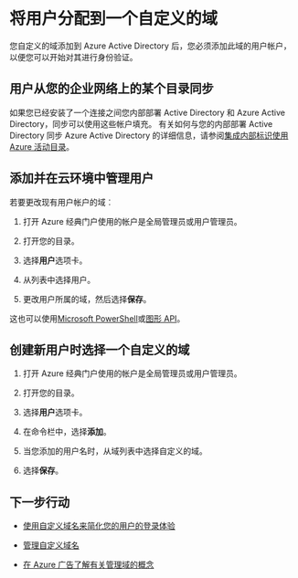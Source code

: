 <properties
    pageTitle="将用户分配到一个自定义在 Azure Active Directory 域 |Microsoft Azure"
    description="如何填充自定义域 Azure Active Directory 中的用户帐户。"
    services="active-directory"
    documentationCenter=""
    authors="jeffsta"
    manager="femila"
    editor=""/>

<tags
    ms.service="active-directory"
    ms.workload="identity"
    ms.tgt_pltfrm="na"
    ms.devlang="na"
    ms.topic="article"
    ms.date="10/04/2016"
    ms.author="curtand;jeffsta"/>

# <a name="assign-users-to-a-custom-domain"></a>将用户分配到一个自定义的域

您自定义的域添加到 Azure Active Directory 后，您必须添加此域的用户帐户，以便您可以开始对其进行身份验证。

## <a name="users-synced-in-from-a-directory-on-your-corporate-network"></a>用户从您的企业网络上的某个目录同步

如果您已经安装了一个连接之间您内部部署 Active Directory 和 Azure Active Directory，同步可以使用这些帐户填充。 有关如何与您的内部部署 Active Directory 同步 Azure Active Directory 的详细信息，请参阅[集成内部标识使用 Azure 活动目录](active-directory-aadconnect.md)。

## <a name="users-added-and-managed-in-the-cloud"></a>添加并在云环境中管理用户

若要更改现有用户帐户的域︰

1.  打开 Azure 经典门户使用的帐户是全局管理员或用户管理员。

2.  打开您的目录。

3.  选择**用户**选项卡。

4.  从列表中选择用户。

5.  更改用户所属的域，然后选择**保存**。

这也可以使用[Microsoft PowerShell](https://msdn.microsoft.com/library/azure/e1ef403f-3347-4409-8f46-d72dafa116e0#BKMK_ManageDomains)或[图形 API](https://msdn.microsoft.com/Library/Azure/Ad/Graph/api/domains-operations)。

## <a name="select-a-custom-domain-when-creating-a-new-user"></a>创建新用户时选择一个自定义的域

1.  打开 Azure 经典门户使用的帐户是全局管理员或用户管理员。

2.  打开您的目录。

3.  选择**用户**选项卡。

4.  在命令栏中，选择**添加**。

5.  当您添加的用户名时，从域列表中选择自定义的域。

6.  选择**保存**。

## <a name="next-steps"></a>下一步行动

-   [使用自定义域名来简化您的用户的登录体验](active-directory-add-domain.md)

-   [管理自定义域名](active-directory-add-manage-domain-names.md)

-   [在 Azure 广告了解有关管理域的概念](active-directory-add-domain-concepts.md)
